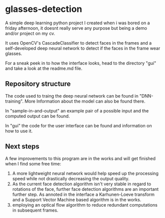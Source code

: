# glasses-detection
A simple deep learning python project I created when i was bored on a friday afternoon, it doesnt really serve any purpose but being a demo and/or project on my cv.

It uses OpenCV's CascadeClassifier to detect faces in the frames and a self-developed deep neural network to detect if the faces in the frame wear glasses.

For a sneak peek in to how the interface looks, head to the directory "gui" and take a look at the readme.md file.

## Repository structure
The code used to traing the deep neural network can be found in "DNN-training". More Information about the model can also be found there.

In "sample-in-and-output" an example pair of a possible input and the computed output can be found.

In "gui" the code for the user interface can be found and information on how to use it.

## Next steps
A few improvements to this program are in the works and will get finished when I find some free time:
1. A more lightweight neural network would help speed up the processing speed while not drastically decreasing the output quality.
2. As the current face detection algorithm isn't very stable in regard to rotations of the face, further face detection algorithms are an important further step. As annoted in the interface a Karhunen-Loeve transform and a Support Vector Machine based algorithm is in the works.
3. employing an optical flow algorithm to reduce redundant computations in subsequent frames.
